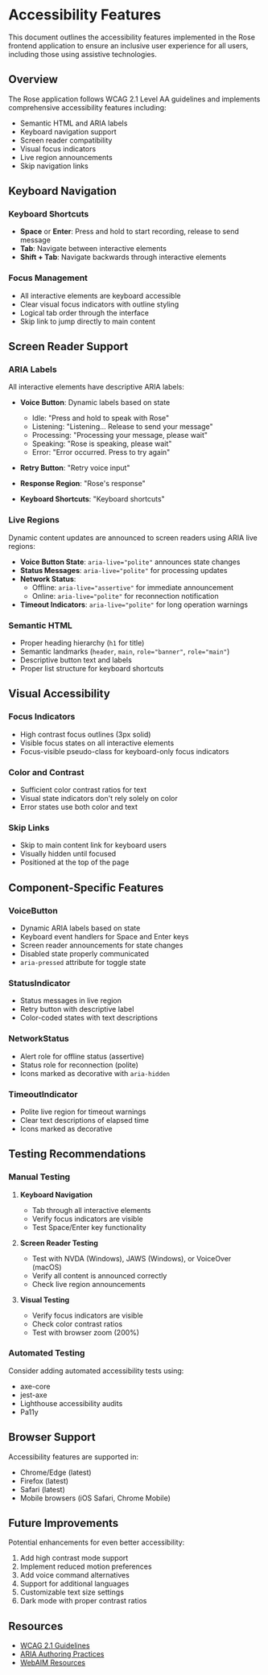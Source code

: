 # Accessibility Features

This document outlines the accessibility features implemented in the Rose frontend application to ensure an inclusive user experience for all users, including those using assistive technologies.

## Overview

The Rose application follows WCAG 2.1 Level AA guidelines and implements comprehensive accessibility features including:

- Semantic HTML and ARIA labels
- Keyboard navigation support
- Screen reader compatibility
- Visual focus indicators
- Live region announcements
- Skip navigation links

## Keyboard Navigation

### Keyboard Shortcuts

- **Space** or **Enter**: Press and hold to start recording, release to send message
- **Tab**: Navigate between interactive elements
- **Shift + Tab**: Navigate backwards through interactive elements

### Focus Management

- All interactive elements are keyboard accessible
- Clear visual focus indicators with outline styling
- Logical tab order through the interface
- Skip link to jump directly to main content

## Screen Reader Support

### ARIA Labels

All interactive elements have descriptive ARIA labels:

- **Voice Button**: Dynamic labels based on state
  - Idle: "Press and hold to speak with Rose"
  - Listening: "Listening... Release to send your message"
  - Processing: "Processing your message, please wait"
  - Speaking: "Rose is speaking, please wait"
  - Error: "Error occurred. Press to try again"

- **Retry Button**: "Retry voice input"
- **Response Region**: "Rose's response"
- **Keyboard Shortcuts**: "Keyboard shortcuts"

### Live Regions

Dynamic content updates are announced to screen readers using ARIA live regions:

- **Voice Button State**: `aria-live="polite"` announces state changes
- **Status Messages**: `aria-live="polite"` for processing updates
- **Network Status**: 
  - Offline: `aria-live="assertive"` for immediate announcement
  - Online: `aria-live="polite"` for reconnection notification
- **Timeout Indicators**: `aria-live="polite"` for long operation warnings

### Semantic HTML

- Proper heading hierarchy (`h1` for title)
- Semantic landmarks (`header`, `main`, `role="banner"`, `role="main"`)
- Descriptive button text and labels
- Proper list structure for keyboard shortcuts

## Visual Accessibility

### Focus Indicators

- High contrast focus outlines (3px solid)
- Visible focus states on all interactive elements
- Focus-visible pseudo-class for keyboard-only focus indicators

### Color and Contrast

- Sufficient color contrast ratios for text
- Visual state indicators don't rely solely on color
- Error states use both color and text

### Skip Links

- Skip to main content link for keyboard users
- Visually hidden until focused
- Positioned at the top of the page

## Component-Specific Features

### VoiceButton

- Dynamic ARIA labels based on state
- Keyboard event handlers for Space and Enter keys
- Screen reader announcements for state changes
- Disabled state properly communicated
- `aria-pressed` attribute for toggle state

### StatusIndicator

- Status messages in live region
- Retry button with descriptive label
- Color-coded states with text descriptions

### NetworkStatus

- Alert role for offline status (assertive)
- Status role for reconnection (polite)
- Icons marked as decorative with `aria-hidden`

### TimeoutIndicator

- Polite live region for timeout warnings
- Clear text descriptions of elapsed time
- Icons marked as decorative

## Testing Recommendations

### Manual Testing

1. **Keyboard Navigation**
   - Tab through all interactive elements
   - Verify focus indicators are visible
   - Test Space/Enter key functionality

2. **Screen Reader Testing**
   - Test with NVDA (Windows), JAWS (Windows), or VoiceOver (macOS)
   - Verify all content is announced correctly
   - Check live region announcements

3. **Visual Testing**
   - Verify focus indicators are visible
   - Check color contrast ratios
   - Test with browser zoom (200%)

### Automated Testing

Consider adding automated accessibility tests using:
- axe-core
- jest-axe
- Lighthouse accessibility audits
- Pa11y

## Browser Support

Accessibility features are supported in:
- Chrome/Edge (latest)
- Firefox (latest)
- Safari (latest)
- Mobile browsers (iOS Safari, Chrome Mobile)

## Future Improvements

Potential enhancements for even better accessibility:

1. Add high contrast mode support
2. Implement reduced motion preferences
3. Add voice command alternatives
4. Support for additional languages
5. Customizable text size settings
6. Dark mode with proper contrast ratios

## Resources

- [WCAG 2.1 Guidelines](https://www.w3.org/WAI/WCAG21/quickref/)
- [ARIA Authoring Practices](https://www.w3.org/WAI/ARIA/apg/)
- [WebAIM Resources](https://webaim.org/)
